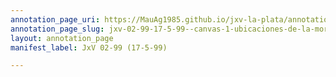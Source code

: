 ```yaml
---
annotation_page_uri: https://MauAg1985.github.io/jxv-la-plata/annotations/jxv-02-99-17-5-99--canvas-1-ubicaciones-de-la-morgue-policial.json
annotation_page_slug: jxv-02-99-17-5-99--canvas-1-ubicaciones-de-la-morgue-policial
layout: annotation_page
manifest_label: JxV 02-99 (17-5-99)

---
```

